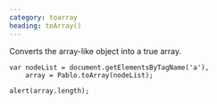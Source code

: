 ```yaml
---
category: toarray
heading: toArray()
---
```


Converts the array-like object into a true array.

    var nodeList = document.getElementsByTagName('a'),
        array = Pablo.toArray(nodeList);

    alert(array.length);

